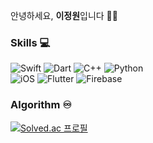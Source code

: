 안녕하세요, **이정원**입니다 👋🏻

### Skills 💻
![Swift] ![Dart] ![C++] ![Python]  
![iOS] ![Flutter] ![Firebase]

### Algorithm ♾
[![Solved.ac 프로필](http://mazassumnida.wtf/api/v2/generate_badge?boj=james66won)](https://solved.ac/james66won)

[Swift]: https://img.shields.io/badge/Swift-F05138?style=flat-square&logo=Swift&logoColor=white
[Dart]: https://img.shields.io/badge/Dart-0175C2?style=flat-square&logo=Dart&locoColor=white
[C++]: https://img.shields.io/badge/C++-044F88?style=flat-square&logo=c%2B%2B&locoColor=white
[Python]: https://img.shields.io/badge/Python-3776AB?style=flat-square&logo=Python&logoColor=white

[iOS]: https://img.shields.io/badge/iOS-000000?style=flat-square&logo=Apple&logoColor=white
[Flutter]: https://img.shields.io/badge/Flutter-02569B?style=flat-square&logo=Flutter&logoColor=white
[Firebase]: https://img.shields.io/badge/Firebase-059BE5?style=flat-square&logo=Firebase&logoColor=FFCA28
